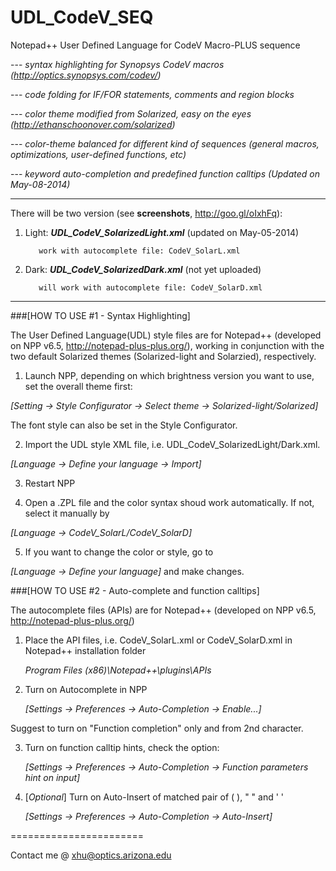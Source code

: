 UDL_CodeV_SEQ
=============

Notepad++ User Defined Language for CodeV Macro-PLUS sequence

  --- _syntax highlighting for Synopsys CodeV macros (http://optics.synopsys.com/codev/)_
  
  --- _code folding for IF/FOR statements, comments and region blocks_

  --- _color theme modified from Solarized, easy on the eyes (http://ethanschoonover.com/solarized)_

  --- _color-theme balanced for different kind of sequences (general macros, optimizations, user-defined functions, etc)_

  --- _keyword auto-completion and predefined function calltips (Updated on May-08-2014)_
  
  ---

There will be two version (see **screenshots**, http://goo.gl/oIxhFq):

1. Light: **_UDL_CodeV_SolarizedLight.xml_**          (updated on May-05-2014)

          work with autocomplete file: CodeV_SolarL.xml

2. Dark:  **_UDL_CodeV_SolarizedDark.xml_**           (not yet uploaded)

          will work with autocomplete file: CodeV_SolarD.xml

----

###[HOW TO USE #1 - Syntax Highlighting]

The User Defined Language(UDL) style files are for Notepad++ (developed on NPP v6.5, http://notepad-plus-plus.org/), working in conjunction with the two default Solarized themes (Solarized-light and Solarzied), respectively.

1. Launch NPP, depending on which brightness version you want to use, set the overall theme first:

  _[Setting -> Style Configurator -> Select theme -> Solarized-light/Solarized]_

  The font style can also be set in the Style Configurator.

2. Import the UDL style XML file, i.e. UDL_CodeV_SolarizedLight/Dark.xml.

  _[Language -> Define your language -> Import]_

3. Restart NPP

4. Open a .ZPL file and the color syntax shoud work automatically. If not, select it manually by

  _[Language -> CodeV_SolarL/CodeV_SolarD]_

5. If you want to change the color or style, go to

  _[Language -> Define your language]_ and make changes.
  
###[HOW TO USE #2 - Auto-complete and function calltips]

The autocomplete files (APIs) are for Notepad++ (developed on NPP v6.5, http://notepad-plus-plus.org/)

1. Place the API files, i.e. CodeV_SolarL.xml or CodeV_SolarD.xml in Notepad++ installation folder

    _Program Files (x86)\Notepad++\plugins\APIs_

2. Turn on Autocomplete in NPP

    _[Settings -> Preferences -> Auto-Completion -> Enable...]_
  
  Suggest to turn on "Function completion" only and from 2nd character.
  
3. Turn on function calltip hints, check the option:

    _[Settings -> Preferences -> Auto-Completion -> Function parameters hint on input]_
  
4. [_Optional_] Turn on Auto-Insert of matched pair of ( ), " " and ' '

    _[Settings -> Preferences -> Auto-Completion -> Auto-Insert]_

=======================

Contact me @ xhu@optics.arizona.edu
